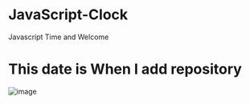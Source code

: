 # JavaScript-Clock
Javascript Time and Welcome
# This date is When I add repository 

![image](https://user-images.githubusercontent.com/126266744/233191437-13c7371d-c76f-449f-83b3-02e44a6c0ca8.png)
